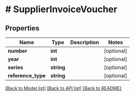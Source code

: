 # # SupplierInvoiceVoucher

## Properties

Name | Type | Description | Notes
------------ | ------------- | ------------- | -------------
**number** | **int** |  | [optional]
**year** | **int** |  | [optional]
**series** | **string** |  | [optional]
**reference_type** | **string** |  | [optional]

[[Back to Model list]](../../README.md#models) [[Back to API list]](../../README.md#endpoints) [[Back to README]](../../README.md)
